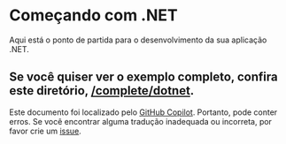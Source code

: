 # Começando com .NET

Aqui está o ponto de partida para o desenvolvimento da sua aplicação .NET.

Se você quiser ver o exemplo completo, confira este diretório, [/complete/dotnet](../complete/dotnet/).
---

Este documento foi localizado pelo [GitHub Copilot](https://docs.github.com/copilot/about-github-copilot/what-is-github-copilot). Portanto, pode conter erros. Se você encontrar alguma tradução inadequada ou incorreta, por favor crie um [issue](../../issues).
